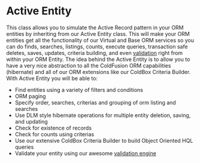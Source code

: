 # Active Entity

This class allows you to simulate the Active Record pattern in your ORM entities by inheriting from our Active Entity class. This will make your ORM entities get all the functionality of our Virtual and Base ORM services so you can do finds, searches, listings, counts, execute queries, transaction safe deletes, saves, updates, criteria building, and even [validation](validation.md) right from within your ORM Entity. The idea behind the Active Entity is to allow you to have a very nice abstraction to all the ColdFusion ORM capabilities \(hibernate\) and all of our ORM extensions like our ColdBox Criteria Builder. With Active Entity you will be able to:

* Find entities using a variety of filters and conditions
* ORM paging
* Specify order, searches, criterias and grouping of orm listing and searches
* Use DLM style hibernate operations for multiple entity deletion, saving, and updating
* Check for existence of records
* Check for counts using criterias
* Use our extensive ColdBox Criteria Builder to build Object Oriented HQL queries
* Validate your entity using our awesome [validation engine](https://github.com/ColdBox/cbox-validation/wiki)

